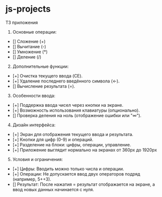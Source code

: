 # js-projects
ТЗ приложения
1. Основные операции:
- [] Сложение (+)
- [] Вычитание (-)
- [] Умножение (*)
- [] Деление (/)

2. Дополнительные функции:
- [+] Очистка текущего ввода (CE).
- [+] Удаление последнего введённого символа (←).
- [] Вычисление результата (=).

3. Особенности ввода:
- [+] Поддержка ввода чисел через кнопки на экране.
- [+] Возможность использования клавиатуры (опционально).
- [] Проверка деления на ноль (отображение ошибки или "∞").

4. Дизайн интерфейса:
- [+] Экран для отображения текущего ввода и результата.
- [+] Кнопки для цифр (0-9) и операций.
- [+] Разделение на блоки: цифры, операции, управление.
- [+] Приложение выглядит нормально на экранах от 360px до 1920px

5. Условия и ограничения:
- [+] Цифры: Вводить можно только числа и операции.
- [+] Операции: Не допускается ввод двух операторов подряд (например, 5++3).
- [] Результат: После нажатия = результат отображается на экране, а ввод новых данных начинается с нуля.
